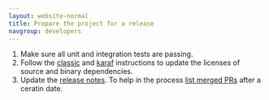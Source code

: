 ```yaml
---
layout: website-normal
title: Prepare the project for a release
navgroup: developers
---
```


1. Make sure all unit and integration tests are passing.
2. Follow the [classic](https://github.com/apache/brooklyn-dist/blob/master/dist/licensing/README.md#update-license-information)
   and [karaf](https://github.com/apache/brooklyn-dist/pull/63) instructions to
   update the licenses of source and binary dependencies. 
3. Update the [release notes](https://github.com/apache/brooklyn-docs/blob/master/guide/misc/release-notes.md). To help
   in the process [list merged PRs](https://gist.github.com/sjcorbett/72ed944b06ce3a138fbe516e8d36f624) after a ceratin date.
